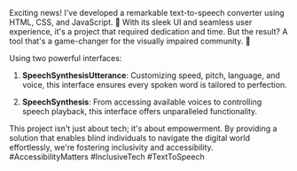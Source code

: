 Exciting news! I've developed a remarkable text-to-speech converter using HTML, CSS, and JavaScript. 🌟 With its sleek UI and seamless user experience, it's a project that required dedication and time. But the result? A tool that's a game-changer for the visually impaired community. 🚀

Using two powerful interfaces:

1. **SpeechSynthesisUtterance**: Customizing speed, pitch, language, and voice, this interface ensures every spoken word is tailored to perfection.

2. **SpeechSynthesis**: From accessing available voices to controlling speech playback, this interface offers unparalleled functionality.

This project isn't just about tech; it's about empowerment. By providing a solution that enables blind individuals to navigate the digital world effortlessly, we're fostering inclusivity and accessibility. #AccessibilityMatters #InclusiveTech #TextToSpeech
